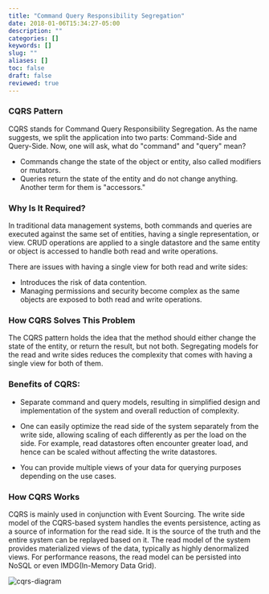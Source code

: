 ```yaml
---
title: "Command Query Responsibility Segregation"
date: 2018-01-06T15:34:27-05:00
description: ""
categories: []
keywords: []
slug: ""
aliases: []
toc: false
draft: false
reviewed: true
---
```


### CQRS Pattern

CQRS stands for Command Query Responsibility Segregation. As the name suggests, we split the application into two parts: Command-Side and Query-Side. Now, one will ask, what do "command" and "query" mean?

* Commands change the state of the object or entity, also called modifiers or mutators.
* Queries return the state of the entity and do not change anything. Another term for them is "accessors."


### Why Is It Required?

In traditional data management systems, both commands and queries are executed against the same set of entities, having a single representation, or view. CRUD operations are applied to a single datastore and the same entity or object is accessed to handle both read and write operations.

There are issues with having a single view for both read and write sides:

* Introduces the risk of data contention.
* Managing permissions and security become complex as the same objects are exposed to both read and write operations.

### How CQRS Solves This Problem

The CQRS pattern holds the idea that the method should either change the state of the entity, or return the result, but not both. Segregating models for the read and write sides reduces the complexity that comes with having a single view for both of them.

### Benefits of CQRS:

* Separate command and query models, resulting in simplified design and implementation of the system and overall reduction of complexity.

* One can easily optimize the read side of the system separately from the write side, allowing scaling of each differently as per the load on the side. For example, read datastores often encounter greater load, and hence can be scaled without affecting the write datastores.

* You can provide multiple views of your data for querying purposes depending on the use cases.

### How CQRS Works

CQRS is mainly used in conjunction with Event Sourcing. The write side model of the CQRS-based system handles the events persistence, acting as a source of information for the read side. It is the source of the truth and the entire system can be replayed based on it. The read model of the system provides materialized views of the data, typically as highly denormalized views. For performance reasons, the read model can be persisted into NoSQL or even IMDG(In-Memory Data Grid).

![cqrs-diagram](/images/cqrs-diagram.png)



